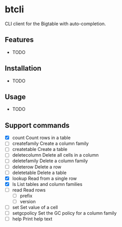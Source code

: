 # btcli

CLI client for the Bigtable with auto-completion.

## Features

- TODO

## Installation

- TODO

## Usage

- TODO

## Support commands

- [x] count                     Count rows in a table
- [ ] createfamily              Create a column family
- [ ] createtable               Create a table
- [ ] deletecolumn              Delete all cells in a column
- [ ] deletefamily              Delete a column family
- [ ] deleterow                 Delete a row
- [ ] deletetable               Delete a table
- [x] lookup                    Read from a single row
- [x] ls                        List tables and column families
- [ ] read                      Read rows
    - [ ] prefix
    - [ ] version
- [ ] set                       Set value of a cell
- [ ] setgcpolicy               Set the GC policy for a column family
- [ ] help                      Print help text
